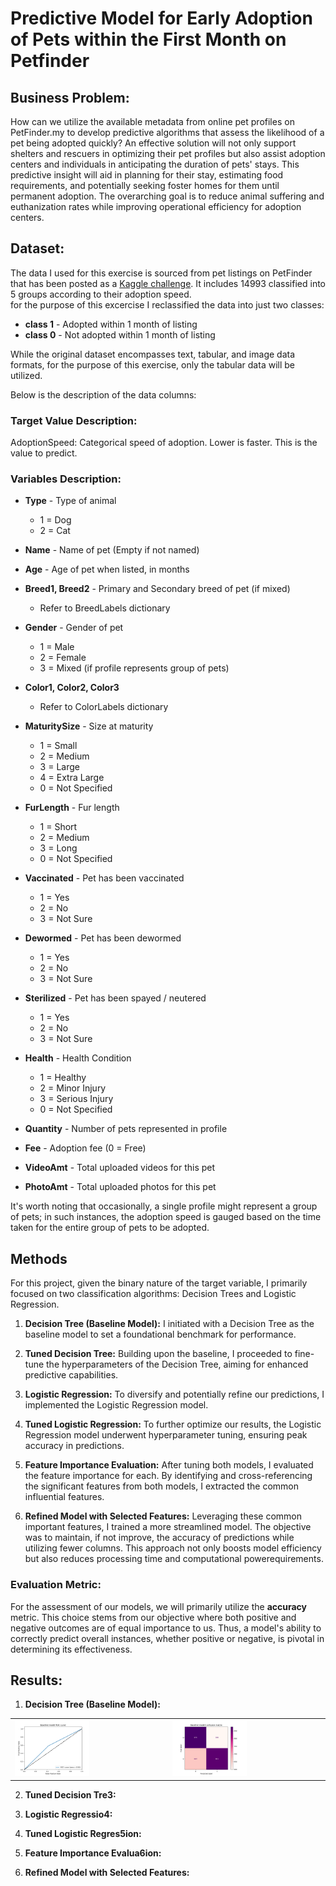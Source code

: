 # Predictive Model for Early Adoption of Pets within the First Month on Petfinder

## Business Problem:  
How can we utilize the available metadata from online pet profiles on PetFinder.my to develop predictive algorithms that assess the likelihood of a pet being adopted quickly? An effective solution will not only support shelters and rescuers in optimizing their pet profiles but also assist adoption centers and individuals in anticipating the duration of pets' stays. This predictive insight will aid in planning for their stay, estimating food requirements, and potentially seeking foster homes for them until permanent adoption. The overarching goal is to reduce animal suffering and euthanization rates while improving operational efficiency for adoption centers.

## Dataset:  
The data I used for this exercise is sourced from pet listings on PetFinder that has been posted as a [Kaggle challenge](https://www.kaggle.com/competitions/petfinder-adoption-prediction/data). It includes 14993 classified into 5 groups according to their adoption speed.  
for the purpose of this excercise I reclassified the data into just two classes:  
- **class 1** - Adopted within 1 month of listing
- **class 0** - Not adopted within 1 month of listing

While the original dataset encompasses text, tabular, and image data formats, for the purpose of this exercise, only the tabular data will be utilized.  

Below is the description of the data columns:  
### Target Value Description:
AdoptionSpeed: Categorical speed of adoption. Lower is faster. This is the value to predict.

### Variables Description:

- **Type** - Type of animal 
  - 1 = Dog
  - 2 = Cat
  
- **Name** - Name of pet (Empty if not named)

- **Age** - Age of pet when listed, in months

- **Breed1, Breed2** - Primary and Secondary breed of pet (if mixed)
  * Refer to BreedLabels dictionary

- **Gender** - Gender of pet
  - 1 = Male
  - 2 = Female
  - 3 = Mixed (if profile represents group of pets)

- **Color1, Color2, Color3** 
  * Refer to ColorLabels dictionary

- **MaturitySize** - Size at maturity
  - 1 = Small
  - 2 = Medium
  - 3 = Large
  - 4 = Extra Large
  - 0 = Not Specified

- **FurLength** - Fur length
  - 1 = Short
  - 2 = Medium
  - 3 = Long
  - 0 = Not Specified

- **Vaccinated** - Pet has been vaccinated 
  - 1 = Yes
  - 2 = No
  - 3 = Not Sure

- **Dewormed** - Pet has been dewormed
  - 1 = Yes
  - 2 = No
  - 3 = Not Sure

- **Sterilized** - Pet has been spayed / neutered
  - 1 = Yes
  - 2 = No
  - 3 = Not Sure

- **Health** - Health Condition 
  - 1 = Healthy
  - 2 = Minor Injury
  - 3 = Serious Injury
  - 0 = Not Specified

- **Quantity** - Number of pets represented in profile

- **Fee** - Adoption fee (0 = Free)

- **VideoAmt** - Total uploaded videos for this pet

- **PhotoAmt** - Total uploaded photos for this pet

It's worth noting that occasionally, a single profile might represent a group of pets; in such instances, the adoption speed is gauged based on the time taken for the entire group of pets to be adopted.


## Methods

For this project, given the binary nature of the target variable, I primarily focused on two classification algorithms: Decision Trees and Logistic Regression.

1. **Decision Tree (Baseline Model):** I initiated with a Decision Tree as the baseline model to set a foundational benchmark for performance.
   
2. **Tuned Decision Tree:** Building upon the baseline, I proceeded to fine-tune the hyperparameters of the Decision Tree, aiming for enhanced predictive capabilities.
   
3. **Logistic Regression:** To diversify and potentially refine our predictions, I implemented the Logistic Regression model.
   
4. **Tuned Logistic Regression:** To further optimize our results, the Logistic Regression model underwent hyperparameter tuning, ensuring peak accuracy in predictions.

5. **Feature Importance Evaluation:** After tuning both models, I evaluated the feature importance for each. By identifying and cross-referencing the significant features from both models, I extracted the common influential features.

6. **Refined Model with Selected Features:** Leveraging these common important features, I trained a more streamlined model. The objective was to maintain, if not improve, the accuracy of predictions while utilizing fewer columns. This approach not only boosts model efficiency but also reduces processing time and computational powerequirements.


### Evaluation Metric:

For the assessment of our models, we will primarily utilize the **accuracy** metric. This choice stems from our objective where both positive and negative outcomes are of equal importance to us. Thus, a model's ability to correctly predict overall instances, whether positive or negative, is pivotal in determining its effectiveness.


## Results:  
1. **Decision Tree (Baseline Model):**

<table>
<tr>
<td>
<img src="https://github.com/alihijazy/Predictive-Model-for-Early-Adoption-of-Pets-within-the-First-Month-on-Petfinder/blob/master/Pictures/Baseline%20model.png" alt="Alt Text 1" width="50%"/>
</td>
<td>
<img src="https://github.com/alihijazy/Predictive-Model-for-Early-Adoption-of-Pets-within-the-First-Month-on-Petfinder/blob/master/Pictures/Baseline%20model%20confusion%20matrix.png" alt="Alt Text 2" width="50%"/>
</td>
</tr>
</table>
   
2. **Tuned Decision Tre3:** 
   
4. **Logistic Regressio4:** 
   
5. **Tuned Logistic Regres5ion:** 

6. **Feature Importance Evalua6ion:** 

7. **Refined Model with Selected Features:** 
